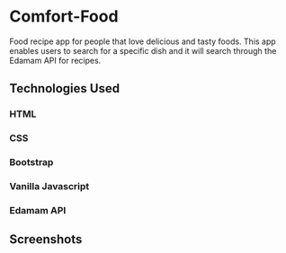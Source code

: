 # Comfort-Food

Food recipe app for people that love delicious and tasty foods.  This app enables users to search for a specific dish and it will search through the Edamam API for recipes.

## Technologies Used

### HTML
### CSS
### Bootstrap
### Vanilla Javascript
### Edamam API

## Screenshots
